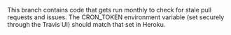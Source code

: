 This branch contains code that gets run monthly to check for stale pull requests and issues.
The CRON_TOKEN environment variable (set securely through the Travis UI) should match that
set in Heroku.
